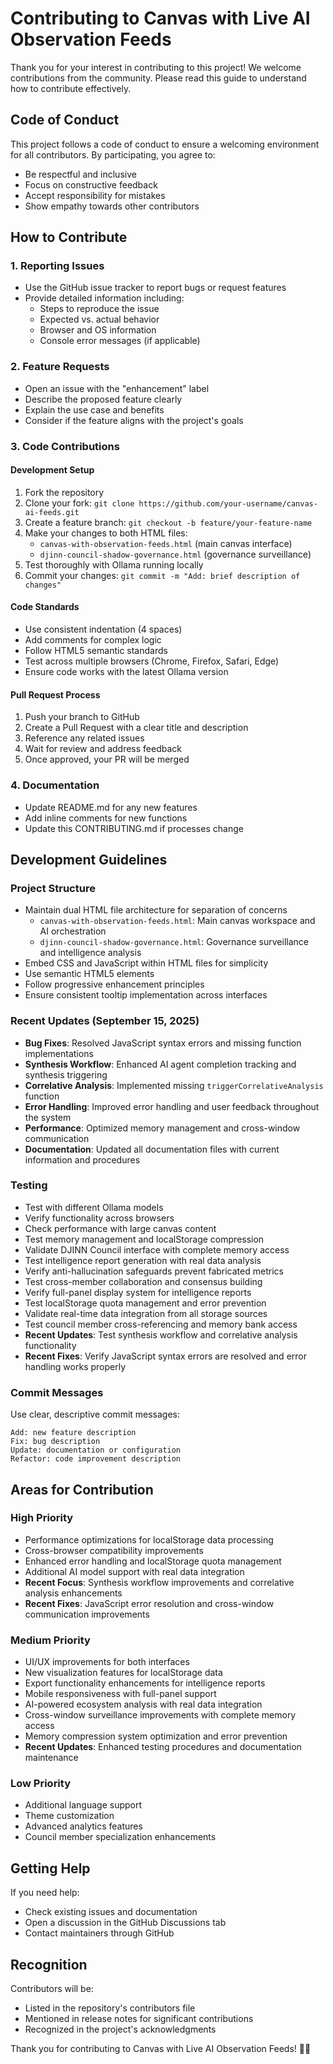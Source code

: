 # Contributing to Canvas with Live AI Observation Feeds

Thank you for your interest in contributing to this project! We welcome contributions from the community. Please read this guide to understand how to contribute effectively.

## Code of Conduct

This project follows a code of conduct to ensure a welcoming environment for all contributors. By participating, you agree to:
- Be respectful and inclusive
- Focus on constructive feedback
- Accept responsibility for mistakes
- Show empathy towards other contributors

## How to Contribute

### 1. Reporting Issues
- Use the GitHub issue tracker to report bugs or request features
- Provide detailed information including:
  - Steps to reproduce the issue
  - Expected vs. actual behavior
  - Browser and OS information
  - Console error messages (if applicable)

### 2. Feature Requests
- Open an issue with the "enhancement" label
- Describe the proposed feature clearly
- Explain the use case and benefits
- Consider if the feature aligns with the project's goals

### 3. Code Contributions

#### Development Setup
1. Fork the repository
2. Clone your fork: `git clone https://github.com/your-username/canvas-ai-feeds.git`
3. Create a feature branch: `git checkout -b feature/your-feature-name`
4. Make your changes to both HTML files:
   - `canvas-with-observation-feeds.html` (main canvas interface)
   - `djinn-council-shadow-governance.html` (governance surveillance)
5. Test thoroughly with Ollama running locally
6. Commit your changes: `git commit -m "Add: brief description of changes"`

#### Code Standards
- Use consistent indentation (4 spaces)
- Add comments for complex logic
- Follow HTML5 semantic standards
- Test across multiple browsers (Chrome, Firefox, Safari, Edge)
- Ensure code works with the latest Ollama version

#### Pull Request Process
1. Push your branch to GitHub
2. Create a Pull Request with a clear title and description
3. Reference any related issues
4. Wait for review and address feedback
5. Once approved, your PR will be merged

### 4. Documentation
- Update README.md for any new features
- Add inline comments for new functions
- Update this CONTRIBUTING.md if processes change

## Development Guidelines

### Project Structure
- Maintain dual HTML file architecture for separation of concerns
  - `canvas-with-observation-feeds.html`: Main canvas workspace and AI orchestration
  - `djinn-council-shadow-governance.html`: Governance surveillance and intelligence analysis
- Embed CSS and JavaScript within HTML files for simplicity
- Use semantic HTML5 elements
- Follow progressive enhancement principles
- Ensure consistent tooltip implementation across interfaces

### Recent Updates (September 15, 2025)
- **Bug Fixes**: Resolved JavaScript syntax errors and missing function implementations
- **Synthesis Workflow**: Enhanced AI agent completion tracking and synthesis triggering
- **Correlative Analysis**: Implemented missing `triggerCorrelativeAnalysis` function
- **Error Handling**: Improved error handling and user feedback throughout the system
- **Performance**: Optimized memory management and cross-window communication
- **Documentation**: Updated all documentation files with current information and procedures

### Testing
- Test with different Ollama models
- Verify functionality across browsers
- Check performance with large canvas content
- Test memory management and localStorage compression
- Validate DJINN Council interface with complete memory access
- Test intelligence report generation with real data analysis
- Verify anti-hallucination safeguards prevent fabricated metrics
- Test cross-member collaboration and consensus building
- Verify full-panel display system for intelligence reports
- Test localStorage quota management and error prevention
- Validate real-time data integration from all storage sources
- Test council member cross-referencing and memory bank access
- **Recent Updates**: Test synthesis workflow and correlative analysis functionality
- **Recent Fixes**: Verify JavaScript syntax errors are resolved and error handling works properly

### Commit Messages
Use clear, descriptive commit messages:
```
Add: new feature description
Fix: bug description
Update: documentation or configuration
Refactor: code improvement description
```

## Areas for Contribution

### High Priority
- Performance optimizations for localStorage data processing
- Cross-browser compatibility improvements
- Enhanced error handling and localStorage quota management
- Additional AI model support with real data integration
- **Recent Focus**: Synthesis workflow improvements and correlative analysis enhancements
- **Recent Fixes**: JavaScript error resolution and cross-window communication improvements

### Medium Priority
- UI/UX improvements for both interfaces
- New visualization features for localStorage data
- Export functionality enhancements for intelligence reports
- Mobile responsiveness with full-panel support
- AI-powered ecosystem analysis with real data integration
- Cross-window surveillance improvements with complete memory access
- Memory compression system optimization and error prevention
- **Recent Updates**: Enhanced testing procedures and documentation maintenance

### Low Priority
- Additional language support
- Theme customization
- Advanced analytics features
- Council member specialization enhancements

## Getting Help

If you need help:
- Check existing issues and documentation
- Open a discussion in the GitHub Discussions tab
- Contact maintainers through GitHub

## Recognition

Contributors will be:
- Listed in the repository's contributors file
- Mentioned in release notes for significant contributions
- Recognized in the project's acknowledgments

Thank you for contributing to Canvas with Live AI Observation Feeds! 🎨🤖

